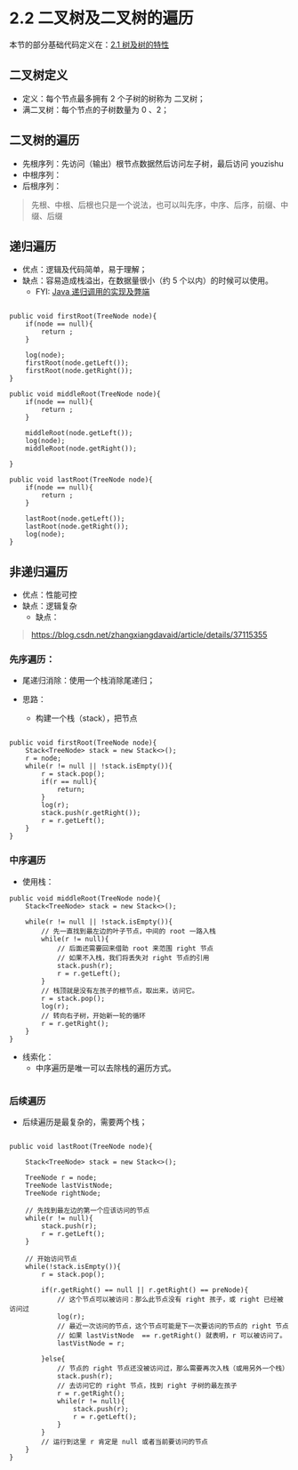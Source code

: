 # 2.2 二叉树及二叉树的遍历

本节的部分基础代码定义在：[2.1 树及树的特性](2-1-树及树的特性.md)

## 二叉树定义

- 定义：每个节点最多拥有 2 个子树的树称为 二叉树；
- 满二叉树：每个节点的子树数量为 0 、2；

## 二叉树的遍历

- 先根序列：先访问（输出）根节点数据然后访问左子树，最后访问 youzishu
- 中根序列：
- 后根序列：


> 先根、中根、后根也只是一个说法，也可以叫先序，中序、后序，前缀、中缀、后缀
> 

## 递归遍历

- 优点：逻辑及代码简单，易于理解；
- 缺点：容易造成栈溢出，在数据量很小（约 5 个以内）的时候可以使用。
	- FYI: [Java 递归调用的实现及弊端]()

```

public void firstRoot(TreeNode node){
	if(node == null){
		return ;
	}
	
	log(node);
	firstRoot(node.getLeft());
	firstRoot(node.getRight());
}

public void middleRoot(TreeNode node){
	if(node == null){
		return ;
	}
	
	middleRoot(node.getLeft());
	log(node);
	middleRoot(node.getRight());

}

public void lastRoot(TreeNode node){
	if(node == null){
		return ;
	}
	
	lastRoot(node.getLeft());
	lastRoot(node.getRight());
	log(node);
}

```

## 非递归遍历

- 优点：性能可控
- 缺点：逻辑复杂
	- 缺点：

> https://blog.csdn.net/zhangxiangdavaid/article/details/37115355

### 先序遍历：

- 尾递归消除：使用一个栈消除尾递归；

- 思路：
	- 构建一个栈（stack），把节点

```

public void firstRoot(TreeNode node){
	Stack<TreeNode> stack = new Stack<>();
	r = node;
	while(r != null || !stack.isEmpty()){
		r = stack.pop();
		if(r == null){
			return;
		}
		log(r);
		stack.push(r.getRight());
		r = r.getLeft();
	}
}
```


### 中序遍历

- 使用栈：

```
public void middleRoot(TreeNode node){
	Stack<TreeNode> stack = new Stack<>();
	
	while(r != null || !stack.isEmpty()){
		// 先一直找到最左边的叶子节点，中间的 root 一路入栈
		while(r != null){
			// 后面还需要回来借助 root 来范围 right 节点
			// 如果不入栈，我们将丢失对 right 节点的引用
			stack.push(r);
			r = r.getLeft();
		}
		// 栈顶就是没有左孩子的根节点，取出来，访问它。
		r = stack.pop();
		log(r);
		// 转向右子树，开始新一轮的循环
		r = r.getRight();
	}
}
```

- 线索化：
	- 中序遍历是唯一可以去除栈的遍历方式。

```

```


### 后续遍历

- 后续遍历是最复杂的，需要两个栈；


```

public void lastRoot(TreeNode node){
	
	Stack<TreeNode> stack = new Stack<>();
	
	TreeNode r = node;
	TreeNode lastVistNode;
	TreeNode rightNode;
	
	// 先找到最左边的第一个应该访问的节点
	while(r != null){
		stack.push(r);
		r = r.getLeft();
	}
	
	// 开始访问节点
	while(!stack.isEmpty()){
		r = stack.pop();
		
		if(r.getRight() == null || r.getRight() == preNode){
			// 这个节点可以被访问：那么此节点没有 right 孩子，或 right 已经被访问过
			log(r);
			// 最近一次访问的节点，这个节点可能是下一次要访问的节点的 right 节点
			// 如果 lastVistNode  == r.getRight() 就表明，r 可以被访问了。
			lastVistNode = r;
			
		}else{
			// 节点的 right 节点还没被访问过，那么需要再次入栈（或用另外一个栈）
			stack.push(r);
			// 去访问它的 right 节点，找到 right 子树的最左孩子
			r = r.getRight();
			while(r != null){
				stack.push(r);
				r = r.getLeft();
			}
		}
		// 运行到这里 r 肯定是 null 或者当前要访问的节点
	}
}

```


